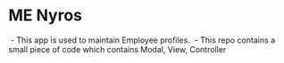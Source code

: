 # ME Nyros

  - This app is used to maintain Employee profiles.
  - This repo contains a small piece of code which contains Modal, View, Controller